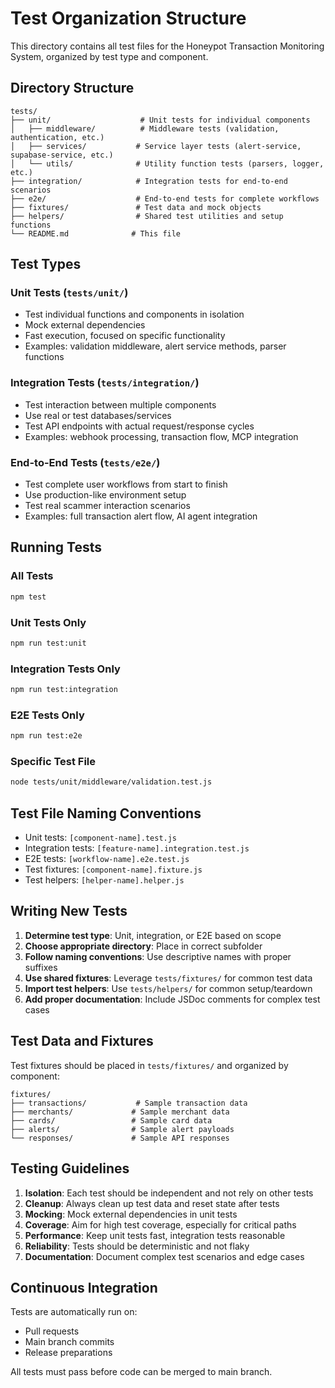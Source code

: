 # Test Organization Structure

This directory contains all test files for the Honeypot Transaction Monitoring System, organized by test type and component.

## Directory Structure

```
tests/
├── unit/                    # Unit tests for individual components
│   ├── middleware/          # Middleware tests (validation, authentication, etc.)
│   ├── services/           # Service layer tests (alert-service, supabase-service, etc.)
│   └── utils/              # Utility function tests (parsers, logger, etc.)
├── integration/            # Integration tests for end-to-end scenarios
├── e2e/                    # End-to-end tests for complete workflows
├── fixtures/               # Test data and mock objects
├── helpers/                # Shared test utilities and setup functions
└── README.md              # This file
```

## Test Types

### Unit Tests (`tests/unit/`)
- Test individual functions and components in isolation
- Mock external dependencies
- Fast execution, focused on specific functionality
- Examples: validation middleware, alert service methods, parser functions

### Integration Tests (`tests/integration/`)
- Test interaction between multiple components
- Use real or test databases/services
- Test API endpoints with actual request/response cycles
- Examples: webhook processing, transaction flow, MCP integration

### End-to-End Tests (`tests/e2e/`)
- Test complete user workflows from start to finish
- Use production-like environment setup
- Test real scammer interaction scenarios
- Examples: full transaction alert flow, AI agent integration

## Running Tests

### All Tests
```bash
npm test
```

### Unit Tests Only
```bash
npm run test:unit
```

### Integration Tests Only
```bash
npm run test:integration
```

### E2E Tests Only
```bash
npm run test:e2e
```

### Specific Test File
```bash
node tests/unit/middleware/validation.test.js
```

## Test File Naming Conventions

- Unit tests: `[component-name].test.js`
- Integration tests: `[feature-name].integration.test.js`
- E2E tests: `[workflow-name].e2e.test.js`
- Test fixtures: `[component-name].fixture.js`
- Test helpers: `[helper-name].helper.js`

## Writing New Tests

1. **Determine test type**: Unit, integration, or E2E based on scope
2. **Choose appropriate directory**: Place in correct subfolder
3. **Follow naming conventions**: Use descriptive names with proper suffixes
4. **Use shared fixtures**: Leverage `tests/fixtures/` for common test data
5. **Import test helpers**: Use `tests/helpers/` for common setup/teardown
6. **Add proper documentation**: Include JSDoc comments for complex test cases

## Test Data and Fixtures

Test fixtures should be placed in `tests/fixtures/` and organized by component:

```
fixtures/
├── transactions/           # Sample transaction data
├── merchants/             # Sample merchant data
├── cards/                 # Sample card data
├── alerts/                # Sample alert payloads
└── responses/             # Sample API responses
```

## Testing Guidelines

1. **Isolation**: Each test should be independent and not rely on other tests
2. **Cleanup**: Always clean up test data and reset state after tests
3. **Mocking**: Mock external dependencies in unit tests
4. **Coverage**: Aim for high test coverage, especially for critical paths
5. **Performance**: Keep unit tests fast, integration tests reasonable
6. **Reliability**: Tests should be deterministic and not flaky
7. **Documentation**: Document complex test scenarios and edge cases

## Continuous Integration

Tests are automatically run on:
- Pull requests
- Main branch commits
- Release preparations

All tests must pass before code can be merged to main branch. 